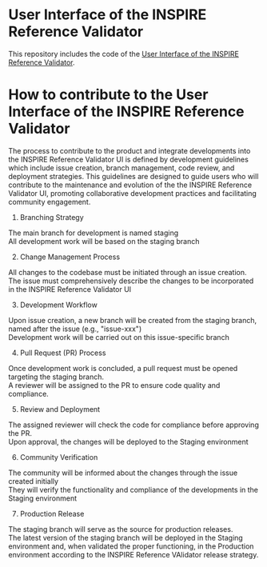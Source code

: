 # User Interface of the INSPIRE Reference Validator

This repository includes the code of the [User Interface of the INSPIRE Reference Validator](https://inspire.ec.europa.eu/validator).

# How to contribute to the User Interface of the INSPIRE Reference Validator

The process to contribute to the product and integrate developments into the INSPIRE Reference Validator UI is defined by development guidelines which include issue creation, branch management, code review, and deployment strategies. 
This guidelines are designed to guide users who will contribute to the maintenance and evolution of the the INSPIRE Reference Validator UI, promoting collaborative development practices and facilitating community engagement.

1. Branching Strategy

The main branch for development is named staging  
All development work will be based on the staging branch

2. Change Management Process

All changes to the codebase must be initiated through an issue creation.  
The issue must comprehensively describe the changes to be incorporated in the INSPIRE Reference Validator UI

3. Development Workflow

Upon issue creation, a new branch will be created from the staging branch, named after the issue (e.g., "issue-xxx")  
Development work will be carried out on this issue-specific branch

4. Pull Request (PR) Process

Once development work is concluded, a pull request must be opened targeting the staging branch.  
A reviewer will be assigned to the PR to ensure code quality and compliance.

5. Review and Deployment

The assigned reviewer will check the code for compliance before approving the PR.  
Upon approval, the changes will be deployed to the Staging environment

6. Community Verification

The community will be informed about the changes through the issue created initially  
They will verify the functionality and compliance of the developments in the Staging environment

7. Production Release

The staging branch will serve as the source for production releases.  
The latest version of the staging branch will be deployed in the Staging environment and, when validated the proper functioning, in the Production environment according to the INSPIRE Reference VAlidator release strategy.   
